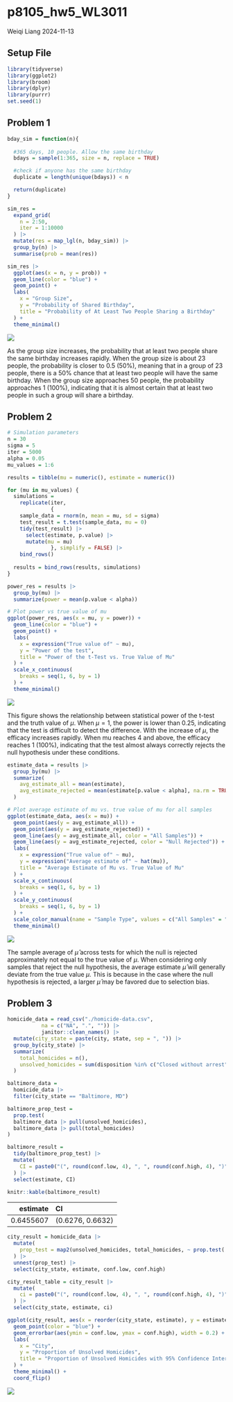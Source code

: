 p8105_hw5_WL3011
================
Weiqi Liang
2024-11-13

## Setup File

``` r
library(tidyverse)
library(ggplot2)
library(broom)
library(dplyr)
library(purrr)
set.seed(1)
```

## Problem 1

``` r
bday_sim = function(n){
  
  #365 days, 10 people. Allow the same birthday
  bdays = sample(1:365, size = n, replace = TRUE)

  #check if anyone has the same birthday
  duplicate = length(unique(bdays)) < n 

  return(duplicate)
}
```

``` r
sim_res = 
  expand_grid(
    n = 2:50,
    iter = 1:10000
  ) |>
  mutate(res = map_lgl(n, bday_sim)) |>
  group_by(n) |>
  summarise(prob = mean(res))

sim_res |>
  ggplot(aes(x = n, y = prob)) +
  geom_line(color = "blue") +
  geom_point() +
  labs(
    x = "Group Size",
    y = "Probability of Shared Birthday",
    title = "Probability of At Least Two People Sharing a Birthday"
  ) +
  theme_minimal()
```

![](p8105_hw5_WL3011_files/figure-gfm/unnamed-chunk-2-1.png)<!-- -->

As the group size increases, the probability that at least two people
share the same birthday increases rapidly. When the group size is about
23 people, the probability is closer to 0.5 (50%), meaning that in a
group of 23 people, there is a 50% chance that at least two people will
have the same birthday. When the group size approaches 50 people, the
probability approaches 1 (100%), indicating that it is almost certain
that at least two people in such a group will share a birthday.

## Problem 2

``` r
# Simulation parameters
n = 30
sigma = 5
iter = 5000
alpha = 0.05
mu_values = 1:6

results = tibble(mu = numeric(), estimate = numeric())

for (mu in mu_values) {
  simulations = 
    replicate(iter, 
              {
    sample_data = rnorm(n, mean = mu, sd = sigma)
    test_result = t.test(sample_data, mu = 0)
    tidy(test_result) |>
      select(estimate, p.value) |>
      mutate(mu = mu)  
              }, simplify = FALSE) |> 
    bind_rows()
  
  results = bind_rows(results, simulations)
}
```

``` r
power_res = results |>
  group_by(mu) |>
  summarize(power = mean(p.value < alpha))

# Plot power vs true value of mu
ggplot(power_res, aes(x = mu, y = power)) +
  geom_line(color = "blue") +
  geom_point() +
  labs(
    x = expression("True value of" ~ mu),
    y = "Power of the test",
    title = "Power of the t-Test vs. True Value of Mu"
  ) +
  scale_x_continuous(
    breaks = seq(1, 6, by = 1) 
  ) + 
  theme_minimal()
```

![](p8105_hw5_WL3011_files/figure-gfm/unnamed-chunk-4-1.png)<!-- -->

This figure shows the relationship between statistical power of the
t-test and the truth value of $\mu$. When $\mu = 1$, the power is lower
than 0.25, indicating that the test is difficult to detect the
difference. With the increase of $\mu$, the efficacy increases rapidly.
When mu reaches 4 and above, the efficacy reaches 1 (100%), indicating
that the test almost always correctly rejects the null hypothesis under
these conditions.

``` r
estimate_data = results |>
  group_by(mu) |>
  summarize(
    avg_estimate_all = mean(estimate),
    avg_estimate_rejected = mean(estimate[p.value < alpha], na.rm = TRUE)
  )

# Plot average estimate of mu vs. true value of mu for all samples
ggplot(estimate_data, aes(x = mu)) +
  geom_point(aes(y = avg_estimate_all)) +
  geom_point(aes(y = avg_estimate_rejected)) +
  geom_line(aes(y = avg_estimate_all, color = "All Samples")) +
  geom_line(aes(y = avg_estimate_rejected, color = "Null Rejected")) +
  labs(
    x = expression("True value of" ~ mu),
    y = expression("Average estimate of" ~ hat(mu)),
    title = "Average Estimate of Mu vs. True Value of Mu"
  ) +
  scale_x_continuous(
    breaks = seq(1, 6, by = 1) 
  ) + 
  scale_y_continuous(
    breaks = seq(1, 6, by = 1) 
  ) + 
  scale_color_manual(name = "Sample Type", values = c("All Samples" = "blue", "Null Rejected" = "red")) +
  theme_minimal()
```

![](p8105_hw5_WL3011_files/figure-gfm/unnamed-chunk-5-1.png)<!-- -->

The sample average of $\hat\mu$ across tests for which the null is
rejected approximately not equal to the true value of $\mu$. When
considering only samples that reject the null hypothesis, the average
estimate $\hat\mu$ will generally deviate from the true value $\mu$.
This is because in the case where the null hypothesis is rejected, a
larger $\hat\mu$ may be favored due to selection bias.

## Problem 3

``` r
homicide_data = read_csv("./homicide-data.csv", 
           na = c("NA", ".", "")) |>
           janitor::clean_names() |>
  mutate(city_state = paste(city, state, sep = ", ")) |>
  group_by(city_state) |>
  summarize(
    total_homicides = n(),
    unsolved_homicides = sum(disposition %in% c("Closed without arrest", "Open/No arrest"))
  )

baltimore_data =
  homicide_data |>
  filter(city_state == "Baltimore, MD")

baltimore_prop_test =
  prop.test(
  baltimore_data |> pull(unsolved_homicides),
  baltimore_data |> pull(total_homicides)
)

baltimore_result = 
  tidy(baltimore_prop_test) |>
  mutate(
    CI = paste0("(", round(conf.low, 4), ", ", round(conf.high, 4), ")")
  ) |>
  select(estimate, CI)
```

``` r
knitr::kable(baltimore_result)
```

|  estimate | CI               |
|----------:|:-----------------|
| 0.6455607 | (0.6276, 0.6632) |

``` r
city_result = homicide_data |>
  mutate(
    prop_test = map2(unsolved_homicides, total_homicides, ~ prop.test(.x, .y) |> tidy())
  ) |>
  unnest(prop_test) |>
  select(city_state, estimate, conf.low, conf.high)

city_result_table = city_result |>
  mutate(
    ci = paste0("(", round(conf.low, 4), ", ", round(conf.high, 4), ")")
  ) |>
  select(city_state, estimate, ci)
```

``` r
ggplot(city_result, aes(x = reorder(city_state, estimate), y = estimate)) +
  geom_point(color = "blue") +
  geom_errorbar(aes(ymin = conf.low, ymax = conf.high), width = 0.2) +
  labs(
    x = "City",
    y = "Proportion of Unsolved Homicides",
    title = "Proportion of Unsolved Homicides with 95% Confidence Intervals"
  ) +
  theme_minimal() +
  coord_flip()
```

![](p8105_hw5_WL3011_files/figure-gfm/unnamed-chunk-9-1.png)<!-- -->

